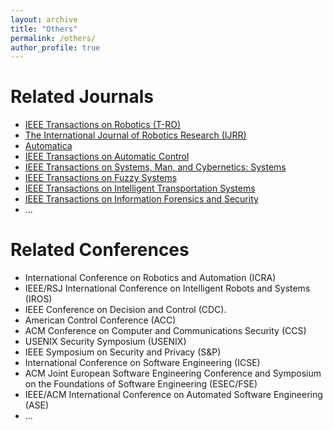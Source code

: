 ```yaml
---
layout: archive
title: "Others"
permalink: /others/
author_profile: true
---
```


Related Journals
======
- [IEEE Transactions on Robotics (T-RO)](https://ieeexplore.ieee.org/xpl/RecentIssue.jsp?punumber=8860)
- [The International Journal of Robotics Research (IJRR)](https://journals.sagepub.com/home/ijr)
- [Automatica](https://www.journals.elsevier.com/automatica)
- [IEEE Transactions on Automatic Control](https://ieeexplore.ieee.org/xpl/RecentIssue.jsp?punumber=9)
- [IEEE Transactions on Systems, Man, and Cybernetics: Systems](https://ieeexplore.ieee.org/xpl/RecentIssue.jsp?punumber=6221021)
- [IEEE Transactions on Fuzzy Systems](https://ieeexplore.ieee.org/xpl/RecentIssue.jsp?punumber=91)
- [IEEE Transactions on Intelligent Transportation Systems](https://ieeexplore.ieee.org/xpl/RecentIssue.jsp?punumber=6979)
- [IEEE Transactions on Information Forensics and Security](https://ieeexplore.ieee.org/xpl/RecentIssue.jsp?punumber=10206)
- ...


Related Conferences
======
- International Conference on Robotics and Automation (ICRA)
- IEEE/RSJ International Conference on Intelligent Robots and Systems (IROS) 
- IEEE Conference on Decision and Control (CDC). 
- American Control Conference (ACC)
- ACM Conference on Computer and Communications Security (CCS)
- USENIX Security Symposium (USENIX)
- IEEE Symposium on Security and Privacy (S&P)
- International Conference on Software Engineering (ICSE)
- ACM Joint European Software Engineering Conference and Symposium on the Foundations of Software Engineering (ESEC/FSE)
- IEEE/ACM International Conference on Automated Software Engineering (ASE)
- ...
